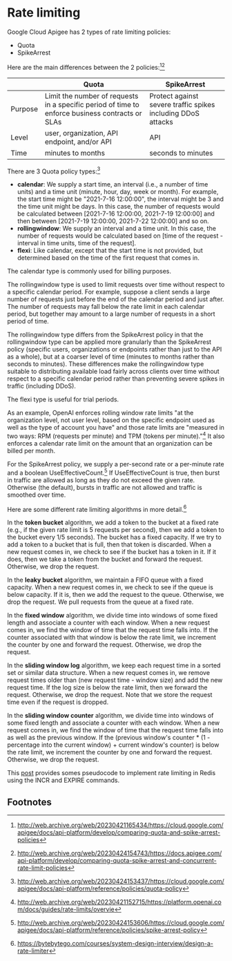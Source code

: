 # Rate limiting

Google Cloud Apigee has 2 types of rate limiting policies:
* Quota
* SpikeArrest

Here are the main differences between the 2 policies:[^1][^2]

|          |Quota|SpikeArrest|
|----------|-----|-----------|
|Purpose|Limit the number of requests in a specific period of time to enforce business contracts or SLAs|Protect against severe traffic spikes including DDoS attacks|
|Level|user, organization, API endpoint, and/or API|API|
|Time|minutes to months|seconds to minutes|

There are 3 Quota policy types:[^3]
* **calendar**: We supply a start time, an interval (i.e., a number of time units) and a time unit (minute, hour, day, week or month). For example, the start time might be "2021-7-16 12:00:00", the interval might be 3 and the time unit might be days. In this case, the number of requests would be calculated between [2021-7-16 12:00:00, 2021-7-19 12:00:00] and then between [2021-7-19 12:00:00, 2021-7-22 12:00:00] and so on.
* **rollingwindow**: We supply an interval and a time unit. In this case, the number of requests would be calculated based on [time of the request - interval in time units, time of the request].
* **flexi**: Like calendar, except that the start time is not provided, but determined based on the time of the first request that comes in.

The calendar type is commonly used for billing purposes.

The rollingwindow type is used to limit requests over time without respect to a specific calendar period. For example, suppose a client sends a large number of requests just before the end of the calendar period and just after. The number of requests may fall below the rate limit in each calendar period, but together may amount to a large number of requests in a short period of time.

The rollingwindow type differs from the SpikeArrest policy in that the rollingwindow type can be applied more granularly than the SpikeArrest policy (specific users, organizations or endpoints rather than just to the API as a whole), but at a coarser level of time (minutes to months rather than seconds to minutes). These differences make the rollingwindow type suitable to distributing available load fairly across clients over time without respect to a specific calendar period rather than preventing severe spikes in traffic (including DDoS).

The flexi type is useful for trial periods.

As an example, OpenAI enforces rolling window rate limits "at the organization level, not user level, based on the specific endpoint used as well as the type of account you have" and those rate limits are "measured in two ways: RPM (requests per minute) and TPM (tokens per minute)."[^4] It also enforces a calendar rate limit on the amount that an organization can be billed per month.

For the SpikeArrest policy, we supply a per-second rate or a per-minute rate and a boolean UseEffectiveCount.[^5] If UseEffectiveCount is true, then burst in traffic are allowed as long as they do not exceed the given rate. Otherwise (the default), bursts in traffic are not allowed and traffic is smoothed over time.

Here are some different rate limiting algorithms in more detail.[^6]

In the **token bucket** algorithm, we add a token to the bucket at a fixed rate (e.g., if the given rate limit is 5 requests per second), then we add a token to the bucket every 1/5 seconds). The bucket has a fixed capacity. If we try to add a token to a bucket that is full, then that token is discarded. When a new request comes in, we check to see if the bucket has a token in it. If it does, then we take a token from the bucket and forward the request. Otherwise, we drop the request.

In the **leaky bucket** algorithm, we maintain a FIFO queue with a fixed capacity. When a new request comes in, we check to see if the queue is below capacity. If it is, then we add the request to the queue. Otherwise, we drop the request. We pull requests from the queue at a fixed rate.

In the **fixed window** algorithm, we divide time into windows of some fixed length and associate a counter with each window. When a new request comes in, we find the window of time that the request time falls into. If the counter associated with that window is below the rate limit, we increment the counter by one and forward the request. Otherwise, we drop the request.

In the **sliding window log** algorithm, we keep each request time in a sorted set or similar data structure. When a new request comes in, we remove request times older than (new request time - window size) and add the new request time. If the log size is below the rate limit, then we forward the request. Otherwise, we drop the request. Note that we store the request time even if the request is dropped.

In the **sliding window counter** algorithm, we divide time into windows of some fixed length and associate a counter with each window. When a new request comes in, we find the window of time that the request time falls into as well as the previous window. If the (previous window's counter * (1 - percentage into the current window) + current window's counter) is below the rate limit, we increment the counter by one and forward the request. Otherwise, we drop the request.

This [post](http://web.archive.org/web/20230424211714/https://redis.com/glossary/rate-limiting/) provides somes pseudocode to implement rate limiting in Redis using the INCR and EXPIRE commands.

## Footnotes

[^1]: http://web.archive.org/web/20230421165434/https://cloud.google.com/apigee/docs/api-platform/develop/comparing-quota-and-spike-arrest-policies
[^2]: http://web.archive.org/web/20230424154743/https://docs.apigee.com/api-platform/develop/comparing-quota-spike-arrest-and-concurrent-rate-limit-policies
[^3]: http://web.archive.org/web/20230424153437/https://cloud.google.com/apigee/docs/api-platform/reference/policies/quota-policy
[^4]: http://web.archive.org/web/20230421152715/https://platform.openai.com/docs/guides/rate-limits/overvie
[^5]: http://web.archive.org/web/20230424153606/https://cloud.google.com/apigee/docs/api-platform/reference/policies/spike-arrest-policy
[^6]: https://bytebytego.com/courses/system-design-interview/design-a-rate-limiter